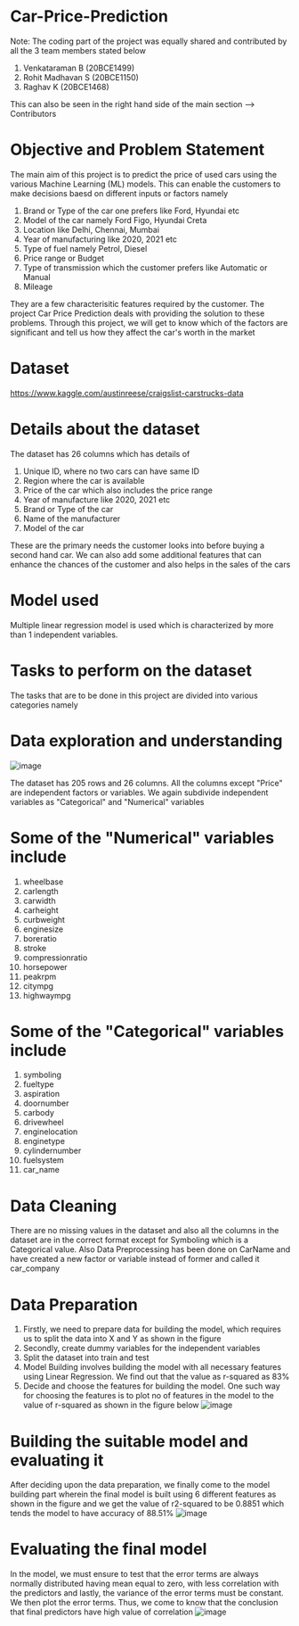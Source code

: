 # Car-Price-Prediction

Note: The coding part of the project was equally shared and contributed by all the 3 team members stated below
1. Venkataraman B (20BCE1499)
2. Rohit Madhavan S (20BCE1150)
3. Raghav K (20BCE1468)

This can also be seen in the right hand side of the main section --> Contributors

# Objective and Problem Statement
The main aim of this project is to predict the price of used cars using the various Machine Learning (ML) models. This can enable the customers to make decisions baesd on different inputs or factors namely

1. Brand or Type of the car one prefers like Ford, Hyundai etc
2. Model of the car namely Ford Figo, Hyundai Creta
3. Location like Delhi, Chennai, Mumbai
4. Year of manufacturing like 2020, 2021 etc
5. Type of fuel namely Petrol, Diesel
6. Price range or Budget
7. Type of transmission which the customer prefers like Automatic or Manual
8. Mileage

They are a few characterisitic features required by the customer. The project Car Price Prediction deals with providing the solution to these problems. Through this project, we will get to know which of the factors are significant and tell us how they affect the car's worth in the market

# Dataset
https://www.kaggle.com/austinreese/craigslist-carstrucks-data

# Details about the dataset
The dataset has 26 columns which has details of

 1. Unique ID, where no two cars can have same ID
 2. Region where the car is available
 3. Price of the car which also includes the price range
 4. Year of manufacture like 2020, 2021 etc
 5. Brand or Type of the car
 6. Name of the manufacturer
 7. Model of the car

These are the primary needs the customer looks into before buying a second hand car. We can also add some additional features that can enhance the chances of the customer and also helps in the sales of the cars

# Model used
Multiple linear regression model is used which is characterized by more than 1 independent variables.

# Tasks to perform on the dataset
The tasks that are to be done in this project are divided into various categories namely

# Data exploration and understanding
![image](https://github.com/user-attachments/assets/69b62a34-1886-4e6d-a5c1-19da2f7da776)

The dataset has 205 rows and 26 columns. All the columns except "Price" are independent factors or variables. We again subdivide independent variables as "Categorical" and "Numerical" variables

# Some of the "Numerical" variables include
1. wheelbase
2. carlength
3. carwidth
4. carheight
5. curbweight
6. enginesize
7. boreratio
8. stroke
9. compressionratio
10. horsepower
11. peakrpm
12. citympg
13. highwaympg

# Some of the "Categorical" variables include
1. symboling
2. fueltype
3. aspiration
4. doornumber
5. carbody
6. drivewheel
7. enginelocation
8. enginetype
9. cylindernumber
10. fuelsystem
11. car_name

# Data Cleaning
There are no missing values in the dataset and also all the columns in the dataset are in the correct format except for Symboling which is a Categorical value. Also Data Preprocessing has been done on CarName and have created a new factor or variable instead of former and called it car_company

# Data Preparation
1. Firstly, we need to prepare data for building the model, which requires us to split the data into X and Y as shown in the figure
2. Secondly, create dummy variables for the independent variables
3. Split the dataset into train and test
4. Model Building involves building the model with all necessary features using Linear Regression. We find out that the value as r-squared as 83%
5. Decide and choose the features for building the model. One such way for choosing the features is to plot no of features in the model to the value of r-squared as shown in the figure below
   ![image](https://github.com/user-attachments/assets/4e014d08-34f1-4b2f-a4cd-9e05c36fab17)


# Building the suitable model and evaluating it
After deciding upon the data preparation, we finally come to the model building part wherein the final model is built using 6 different features as shown in the figure and we get the value of r2-squared to be 0.8851 which tends the model to have accuracy of 88.51%
![image](https://github.com/user-attachments/assets/0908f261-5fba-4442-a93f-eea60b450a2c)

# Evaluating the final model
In the model, we must ensure to test that the error terms are always normally distributed having mean equal to zero, with less correlation with the predictors and lastly, the variance of the error terms must be constant. We then plot the error terms. Thus, we come to know that the conclusion that final predictors have high value of correlation
![image](https://github.com/user-attachments/assets/c9adfe74-dfd5-4c3f-bae4-833cbadf2399)










